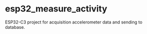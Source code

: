 # esp32_measure_activity 
ESP32-C3 project for acquisition accelerometer data and sending to database.

